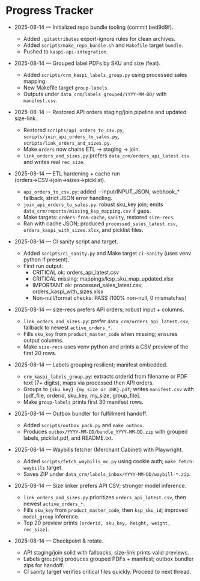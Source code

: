 # Progress Tracker

- 2025-08-14 — Initialized repo bundle tooling (commit bed9d9f).
  - Added `.gitattributes` export-ignore rules for clean archives.
  - Added `scripts/make_repo_bundle.sh` and `Makefile` target `bundle`.
  - Pushed to `kaspi-api-integration`.

- 2025-08-14 — Grouped label PDFs by SKU and size (feat).
  - Added `scripts/crm_kaspi_labels_group.py` using processed sales mapping.
  - New Makefile target `group-labels`.
  - Outputs under `data_crm/labels_grouped/YYYY-MM-DD/` with `manifest.csv`.

- 2025-08-14 — Restored API orders staging/join pipeline and updated size-link.
  - Restored `scripts/api_orders_to_csv.py`, `scripts/join_api_orders_to_sales.py`, `scripts/link_orders_and_sizes.py`.
  - Make `orders` now chains ETL → staging → join.
  - `link_orders_and_sizes.py` prefers `data_crm/orders_api_latest.csv` and writes real `rec_size`.

- 2025-08-14 — ETL hardening + cache run (orders→CSV→join→sizes→picklist).
  - `api_orders_to_csv.py`: added --input/INPUT_JSON, webhook_* fallback, strict JSON error handling.
  - `join_api_orders_to_sales.py`: robust sku_key join; emits `data_crm/reports/missing_ksp_mapping.csv` if gaps.
  - Make targets: `orders-from-cache`, `sanity`, restored `size-recs`.
  - Ran with cache JSON; produced `processed_sales_latest.csv`, `orders_kaspi_with_sizes.xlsx`, and picklist files.

- 2025-08-14 — CI sanity script and target.
  - Added `scripts/ci_sanity.py` and Make target `ci-sanity` (uses venv python if present).
  - First run output:
    - CRITICAL ok: orders_api_latest.csv
    - CRITICAL missing: mappings/ksp_sku_map_updated.xlsx
    - IMPORTANT ok: processed_sales_latest.csv, orders_kaspi_with_sizes.xlsx
    - Non-null/format checks: PASS (100% non-null, 0 mismatches)

- 2025-08-14 — size-recs prefers API orders; robust input + columns.
  - `link_orders_and_sizes.py`: prefer `data_crm/orders_api_latest.csv`, fallback to newest `active_orders_*`.
  - Fills `sku_key` from `product_master_code` when missing; ensures output columns.
  - Make `size-recs` uses venv python and prints a CSV preview of the first 20 rows.

- 2025-08-14 — Labels grouping resilient; manifest embedded.
  - `crm_kaspi_labels_group.py`: extracts orderid from filename or PDF text (7+ digits), maps via processed then API orders.
  - Groups to `{sku_key}_{my_size or UNK}.pdf`; writes `manifest.csv` with [pdf_file, orderid, sku_key, my_size, group_file].
  - Make `group-labels` prints first 30 manifest rows.

- 2025-08-14 — Outbox bundler for fulfillment handoff.
  - Added `scripts/outbox_pack.py` and `make outbox`.
  - Produces `outbox/YYYY-MM-DD/bundle_YYYY-MM-DD.zip` with grouped labels, picklist.pdf, and README.txt.

- 2025-08-14 — Waybills fetcher (Merchant Cabinet) with Playwright.
  - Added `scripts/fetch_waybills_mc.py` using cookie auth; `make fetch-waybills` target.
  - Saves ZIP under `data_crm/labels_inbox/YYYY-MM-DD/waybill-*.zip`.

- 2025-08-14 — Size linker prefers API CSV; stronger model inference.
  - `link_orders_and_sizes.py` prioritizes `orders_api_latest.csv`, then newest `active_orders_*`.
  - Fills `sku_key` from `product_master_code`, then `ksp_sku_id`; improved `model_group` inference.
  - Top 20 preview prints `[orderid, sku_key, height, weight, rec_size]`.

- 2025-08-14 — Checkpoint & rotate.
  - API staging/join solid with fallbacks; size-link prints valid previews.
  - Labels grouping produces grouped PDFs + manifest; outbox bundler zips for handoff.
  - CI sanity target verifies critical files quickly. Proceed to next thread.
